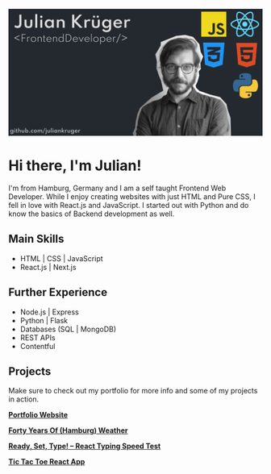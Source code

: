 ![Julian Krüger, Frontend Web Development](https://github.com/juliankruger/juliankruger/blob/main/github-banner.png)


# Hi there, I'm Julian!

I'm from Hamburg, Germany and I am a self taught Frontend Web Developer. While I enjoy creating websites with just HTML and Pure CSS, I fell in love with React.js and JavaScript. I started out with Python and do know the basics of Backend development as well.

## Main Skills

* HTML | CSS | JavaScript
* React.js | Next.js

## Further Experience

* Node.js | Express
* Python | Flask
* Databases (SQL | MongoDB)
* REST APIs
* Contentful

## Projects

Make sure to check out my portfolio for more info and some of my projects in action.

**[Portfolio Website](https://www.iamjulian.de/)**

**[Forty Years Of (Hamburg) Weather](https://fortyyearsofweather.netlify.app/)**

**[Ready, Set, Type! – React Typing Speed Test](https://readysettype.netlify.app/)**

**[Tic Tac Toe React App](https://click-tac-toe.netlify.app/)**

